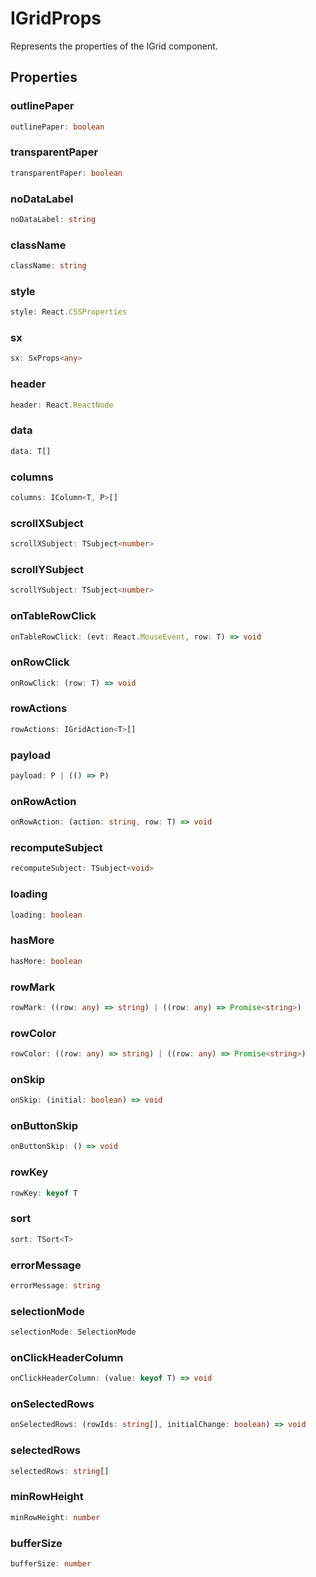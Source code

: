 # IGridProps

Represents the properties of the IGrid component.

## Properties

### outlinePaper

```ts
outlinePaper: boolean
```

### transparentPaper

```ts
transparentPaper: boolean
```

### noDataLabel

```ts
noDataLabel: string
```

### className

```ts
className: string
```

### style

```ts
style: React.CSSProperties
```

### sx

```ts
sx: SxProps<any>
```

### header

```ts
header: React.ReactNode
```

### data

```ts
data: T[]
```

### columns

```ts
columns: IColumn<T, P>[]
```

### scrollXSubject

```ts
scrollXSubject: TSubject<number>
```

### scrollYSubject

```ts
scrollYSubject: TSubject<number>
```

### onTableRowClick

```ts
onTableRowClick: (evt: React.MouseEvent, row: T) => void
```

### onRowClick

```ts
onRowClick: (row: T) => void
```

### rowActions

```ts
rowActions: IGridAction<T>[]
```

### payload

```ts
payload: P | (() => P)
```

### onRowAction

```ts
onRowAction: (action: string, row: T) => void
```

### recomputeSubject

```ts
recomputeSubject: TSubject<void>
```

### loading

```ts
loading: boolean
```

### hasMore

```ts
hasMore: boolean
```

### rowMark

```ts
rowMark: ((row: any) => string) | ((row: any) => Promise<string>)
```

### rowColor

```ts
rowColor: ((row: any) => string) | ((row: any) => Promise<string>)
```

### onSkip

```ts
onSkip: (initial: boolean) => void
```

### onButtonSkip

```ts
onButtonSkip: () => void
```

### rowKey

```ts
rowKey: keyof T
```

### sort

```ts
sort: TSort<T>
```

### errorMessage

```ts
errorMessage: string
```

### selectionMode

```ts
selectionMode: SelectionMode
```

### onClickHeaderColumn

```ts
onClickHeaderColumn: (value: keyof T) => void
```

### onSelectedRows

```ts
onSelectedRows: (rowIds: string[], initialChange: boolean) => void
```

### selectedRows

```ts
selectedRows: string[]
```

### minRowHeight

```ts
minRowHeight: number
```

### bufferSize

```ts
bufferSize: number
```
